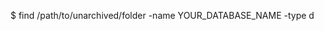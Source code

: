 <!-- layout:code post: database-backups_mongodb -->


$ find /path/to/unarchived/folder  -name YOUR_DATABASE_NAME -type d
